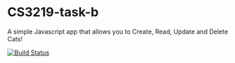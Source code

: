 # CS3219-task-b

A simple Javascript app that allows you to Create, Read, Update and Delete Cats!

[![Build Status](https://travis-ci.org/wilfredbtan/CS3219-task-b.svg?branch=master)](https://travis-ci.org/wilfredbtan/CS3219-task-b)
